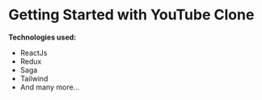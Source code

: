 # Getting Started with YouTube Clone 

<b>Technologies used:</b>
<ul>
<li>ReactJs</li>
<li>Redux</li>
<li>Saga</li>
<li>Tailwind</li>
<li>And many more...</li>
</ul>
